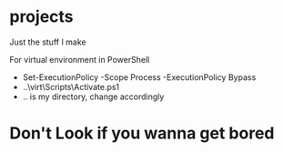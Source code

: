 # projects
Just the stuff I make

For virtual environment in PowerShell

- Set-ExecutionPolicy -Scope Process -ExecutionPolicy Bypass
- ..\virt\Scripts\Activate.ps1
- .. is my directory, change accordingly

# Don't Look if you wanna get bored

